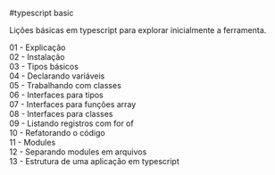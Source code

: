 #typescript basic

Lições básicas em typescript para explorar inicialmente a ferramenta.

01 - Explicação<br/>
02 - Instalação<br/>
03 - Tipos básicos<br/>
04 - Declarando variáveis<br/>
05 - Trabalhando com classes<br/>
06 - Interfaces para tipos<br/>
07 - Interfaces para funções array<br/>
08 - Interfaces para classes<br/>
09 - Listando registros com for of<br/>
10 - Refatorando o código<br/>
11 - Modules<br/>
12 - Separando modules em arquivos<br/>
13 - Estrutura de uma aplicação em typescript<br/>


